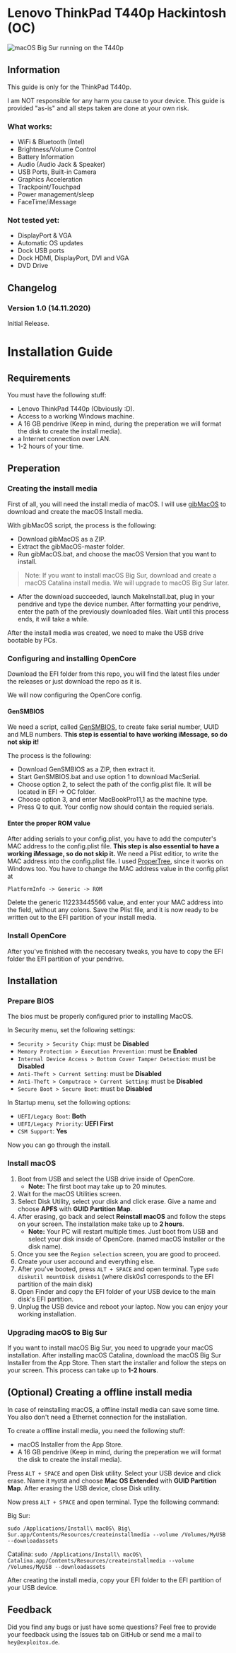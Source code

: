 # Lenovo ThinkPad T440p Hackintosh (OC)

![macOS Big Sur running on the T440p](https://dl.exploitox.de/t440p-oc/Hackintosh_T440p_Proof.png)

## Information
This guide is only for the ThinkPad T440p. 

I am NOT responsible for any harm you cause to your device. This guide is provided "as-is" and all steps taken are done at your own risk.

### What works:

 -   WiFi & Bluetooth (Intel)
 -   Brightness/Volume Control
 -   Battery Information
 -   Audio (Audio Jack & Speaker)
 -   USB Ports, Built-in Camera
 -   Graphics Acceleration
 -   Trackpoint/Touchpad
 -   Power management/sleep
 -   FaceTime/iMessage

### Not tested yet:

 - DisplayPort & VGA
 - Automatic OS updates
 - Dock USB ports
 - Dock HDMI, DisplayPort, DVI and VGA
 - DVD Drive

## Changelog

### Version 1.0 (14.11.2020)
Initial Release.

# Installation Guide
## Requirements

 You must have the following stuff:
 - Lenovo ThinkPad T440p (Obviously :D).
 - Access to a working Windows machine.
 - A 16 GB pendrive (Keep in mind, during the preperation we will format the disk to create the install media).
 - a Internet connection over LAN.
 - 1-2 hours of your time.

## Preperation
### Creating the install media
First of all, you will need the install media of macOS. I will use [gibMacOS](https://github.com/corpnewt/gibMacOS) to download and create the macOS Install media.

With gibMacOS script, the process is the following:

 - Download gibMacOS as a ZIP.
 - Extract the gibMacOS-master folder.
 - Run gibMacOS.bat, and choose the macOS Version that you want to install.
> Note: If you want to install macOS Big Sur, download and create a macOS Catalina install media. We will upgrade to macOS Big Sur later.
 - After the download succeeded, launch MakeInstall.bat, plug in your pendrive and type the device number. After formatting your pendrive, enter the path of the previously downloaded files. Wait until this process ends, it will take a while.

After the install media was created, we need to make the USB drive bootable by PCs.

### Configuring and installing OpenCore
Download the EFI folder from this repo, you will find the latest files under the releases or just download the repo as it is.

We will now configuring the OpenCore config.

#### GenSMBIOS
We need a script, called [GenSMBIOS](https://github.com/corpnewt/GenSMBIOS), to create fake serial number, UUID and MLB numbers. **This step is essential to have working iMessage, so do not skip it!**

The process is the following:

 - Download GenSMBIOS as a ZIP,  then extract it.
 - Start GenSMBIOS.bat and use option 1 to download MacSerial.
 - Choose option 2, to select the path of the config.plist file. It will be located in EFI -> OC folder.
 - Choose option 3, and enter MacBookPro11,1 as the machine type.
 - Press Q to quit. Your config now should contain the requied serials.


#### Enter the proper ROM value

After adding serials to your config.plist, you have to add the computer's MAC address to the config.plist file. **This step is also essential to have a working iMessage, so do not skip it.** We need a Plist editior, to write the MAC address into the config.plist file. I used [ProperTree](https://github.com/corpnewt/ProperTree), since it works on Windows too. You have to change the MAC address value in the config.plist at 

    PlatformInfo -> Generic -> ROM

Delete the generic 112233445566 value, and enter your MAC address into the field, without any colons. Save the Plist file, and it is now ready to be written out to the EFI partition of your install media.

### Install OpenCore
After you've finished with the neccesary tweaks, you have to copy the EFI folder the EFI partition of your pendrive. 

## Installation
### Prepare BIOS

The bios must be properly configured prior to installing MacOS.

In Security menu, set the following settings:

-   `Security > Security Chip`: must be  **Disabled**
-   `Memory Protection > Execution Prevention`: must be  **Enabled**
-   `Internal Device Access > Bottom Cover Tamper Detection`: must be  **Disabled**
-   `Anti-Theft > Current Setting`: must be  **Disabled**
-   `Anti-Theft > Computrace > Current Setting`: must be  **Disabled**
-   `Secure Boot > Secure Boot`: must be  **Disabled**

In Startup menu, set the following options:

-   `UEFI/Legacy Boot`:  **Both**
-   `UEFI/Legacy Priority`:  **UEFI First**
-   `CSM Support`:  **Yes**

Now you can go through the install.

### Install macOS

 1. Boot from USB and select the USB drive inside of OpenCore.
	 - **Note:**  The first boot may take up to 20 minutes.
 2. Wait for the macOS Utilities screen.
 3. Select Disk Utility, select your disk and click erase. Give a name and choose **APFS** with **GUID Partition Map**. 
 4. After erasing, go back and select **Reinstall macOS** and follow the steps on your screen. The installation make take up to **2 hours**.
      - **Note:** Your PC will restart multiple times. Just boot from USB and select your disk inside of OpenCore. (named macOS Installer or the disk name).
 5. Once you see the `Region selection` screen, you are good to proceed.
 6. Create your user accound and everything else.
 7. After you've booted, press `ALT + SPACE` and open terminal. Type `sudo diskutil mountDisk disk0s1` (where disk0s1 corresponds to the EFI partition of the main disk)
 8. Open Finder and copy the EFI folder of your USB device to the main disk's EFI partition.
 9. Unplug the USB device and reboot your laptop. Now you can enjoy your working installation.

### Upgrading macOS to Big Sur
If you want to install macOS Big Sur, you need to upgrade your macOS installation. After installing macOS Catalina, download the macOS Big Sur Installer from the App Store. Then start the installer and follow the steps on your screen. This process can take up to **1-2 hours**.

## (Optional) Creating a offline install media
In case of reinstalling macOS, a offline install media can save some time. You also don't need a Ethernet connection for the installation. 

To create a offline install media, you need the following stuff:

 - macOS Installer from the App Store.
 - A 16 GB pendrive (Keep in mind, during the preperation we will format the disk to create the install media).
 
 Press `ALT + SPACE` and open Disk utility. Select your USB device and click erase. Name it `MyUSB` and choose **Mac OS Extended** with **GUID Partition Map**. After erasing the USB device, close Disk utility. 

Now press `ALT + SPACE` and open terminal. Type the following command:

Big Sur:

   ```sudo /Applications/Install\ macOS\ Big\ Sur.app/Contents/Resources/createinstallmedia --volume /Volumes/MyUSB --downloadassets```

Catalina:
```sudo /Applications/Install\ macOS\ Catalina.app/Contents/Resources/createinstallmedia --volume /Volumes/MyUSB --downloadassets```

After creating the install media, copy your EFI folder to the EFI partition of your USB device.

## Feedback
Did you find any bugs or just have some questions? Feel free to provide your feedback using the Issues tab on GitHub or send me a mail to `hey@exploitox.de`.
